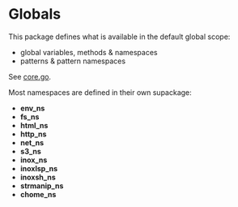 # Globals

This package defines what is available in the default global scope:
- global variables, methods & namespaces
- patterns & pattern namespaces

See [core.go](./core.go).

Most namespaces are defined in their own supackage:
- **env_ns**
- **fs_ns**
- **html_ns**
- **http_ns**
- **net_ns**
- **s3_ns**
- **inox_ns**
- **inoxlsp_ns**
- **inoxsh_ns**
- **strmanip_ns**
- **chome_ns** 

